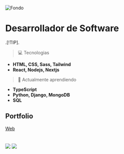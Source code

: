 ![Fondo](https://media1.tenor.com/m/iVe379jHOJIAAAAC/hacker-hack.gif)
# Desarrollador de Software

.[!TIP].
>💻 Tecnologias
- **HTML, CSS, Sass, Tailwind**
- **React, Nodejs, Nextjs**


>🌱 Actualmente aprendiendo
- **TypeScript**
- **Python, Django, MongoDB**
- **SQL**

## Portfolio
[Web](https://patofolio.vercel.app)
#
![](https://patofolio.vercel.app/public/itbank.png)
![](https://i.imgur.com/F2g1k1K.gif)
